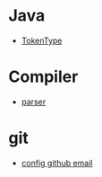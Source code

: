 # Java
 * [TokenType](https://github.com/marshallou/learning-notes/blob/master/Java/tokenType.md)
 
# Compiler
 * [parser](https://github.com/marshallou/learning-notes/blob/master/Compiler/parser.md)

# git
* [config github email](https://help.github.com/articles/setting-your-commit-email-address-in-git/) 
